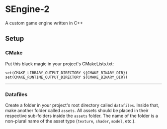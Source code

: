 # SEngine-2
A custom game engine written in C++

## Setup

### CMake
Put this black magic in your project's CMakeLists.txt:
  
    set(CMAKE_LIBRARY_OUTPUT_DIRECTORY ${CMAKE_BINARY_DIR})  
    set(CMAKE_RUNTIME_OUTPUT_DIRECTORY ${CMAKE_BINARY_DIR})

---

### Datafiles
Create a folder in your project's root directory called `datafiles`. Inside that, make another folder called `assets`. All assets should be placed in their respective sub-folders inside the `assets` folder. The name of the folder is a non-plural name of the asset type (`texture`, `shader`, `model`, etc.).
